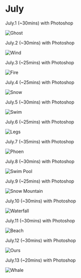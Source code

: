 # July

July.1 (~30mins) with Photoshop

![Ghost](1.jpg)

July.2 (~30mins) with Photoshop

![Wind](2.jpg)

July.3 (~25mins) with Photoshop

![Fire](3.jpg)

July.4 (~25mins) with Photoshop

![Snow](4.jpg)

July.5 (~30mins) with Photoshop

![Swim](5.jpg)

July.6 (~25mins) with Photoshop

![Legs](6.jpg)

July.7 (~35mins) with Photoshop

![Phoen](7.jpg)

July.8 (~30mins) with Photoshop

![Swim Pool](8.jpg)

July.9 (~25mins) with Photoshop

![Snow Mountain](9.jpg)

July.10 (~30mins) with Photoshop

![Waterfall](10.jpg)

July.11 (~30mins) with Photoshop

![Beach](11.jpg)

July.12 (~30mins) with Photoshop

![Ours](12.jpg)

July.13 (~20mins) with Photoshop

![Whale](13.jpg)


